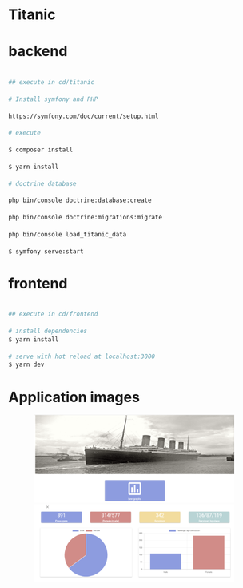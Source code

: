 # Titanic

# backend

```bash

## execute in cd/titanic

# Install symfony and PHP

https://symfony.com/doc/current/setup.html

# execute

$ composer install

$ yarn install

# doctrine database

php bin/console doctrine:database:create

php bin/console doctrine:migrations:migrate

php bin/console load_titanic_data

$ symfony serve:start


```

# frontend

```bash

## execute in cd/frontend

# install dependencies
$ yarn install

# serve with hot reload at localhost:3000
$ yarn dev

```

# Application images

<div align="center">
    <img src="frontend/static/main.PNG" alt="Data page" width="400" />
</div>

<div align="center">
    <img src="frontend/static/data.PNG" alt="Data page" width="400" />
</div>

